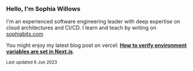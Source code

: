 ### Hello, I'm Sophia Willows

I'm an experienced software engineering leader with deep expertise on cloud architectures and CI/CD. I learn and teach by writing on [sophiabits.com](https://sophiabits.com/blog)

You might enjoy my latest blog post on vercel: **[How to verify environment variables are set in Next.js](https://sophiabits.com/blog/verify-environment-variables-nextjs)**.

<sub>Last updated 6 Jun 2023</sub>
